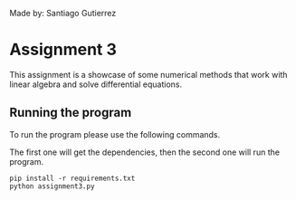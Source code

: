 Made by: Santiago Gutierrez

# Assignment 3
This assignment is a showcase of some numerical methods that work with linear algebra and solve differential equations.
## Running the program
To run the program please use the following commands. 

The first one will get the dependencies, then the second one will run the program.

```
pip install -r requirements.txt
python assignment3.py

```
